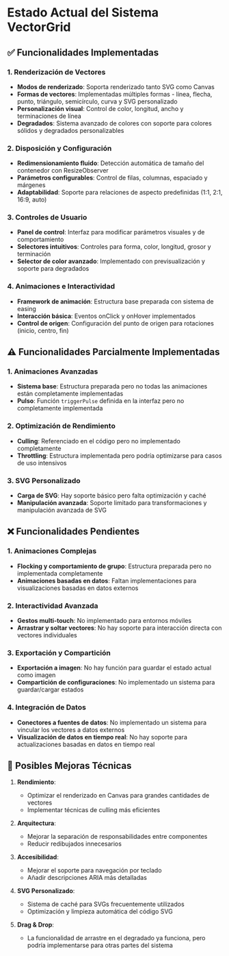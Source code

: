 # Estado Actual del Sistema VectorGrid

## ✅ Funcionalidades Implementadas

### 1. Renderización de Vectores
- **Modos de renderizado**: Soporta renderizado tanto SVG como Canvas
- **Formas de vectores**: Implementadas múltiples formas - línea, flecha, punto, triángulo, semicírculo, curva y SVG personalizado
- **Personalización visual**: Control de color, longitud, ancho y terminaciones de línea
- **Degradados**: Sistema avanzado de colores con soporte para colores sólidos y degradados personalizables

### 2. Disposición y Configuración
- **Redimensionamiento fluido**: Detección automática de tamaño del contenedor con ResizeObserver
- **Parámetros configurables**: Control de filas, columnas, espaciado y márgenes
- **Adaptabilidad**: Soporte para relaciones de aspecto predefinidas (1:1, 2:1, 16:9, auto)

### 3. Controles de Usuario
- **Panel de control**: Interfaz para modificar parámetros visuales y de comportamiento
- **Selectores intuitivos**: Controles para forma, color, longitud, grosor y terminación
- **Selector de color avanzado**: Implementado con previsualización y soporte para degradados

### 4. Animaciones e Interactividad
- **Framework de animación**: Estructura base preparada con sistema de easing
- **Interacción básica**: Eventos onClick y onHover implementados
- **Control de origen**: Configuración del punto de origen para rotaciones (inicio, centro, fin)

## ⚠️ Funcionalidades Parcialmente Implementadas

### 1. Animaciones Avanzadas
- **Sistema base**: Estructura preparada pero no todas las animaciones están completamente implementadas
- **Pulso**: Función `triggerPulse` definida en la interfaz pero no completamente implementada

### 2. Optimización de Rendimiento
- **Culling**: Referenciado en el código pero no implementado completamente
- **Throttling**: Estructura implementada pero podría optimizarse para casos de uso intensivos

### 3. SVG Personalizado
- **Carga de SVG**: Hay soporte básico pero falta optimización y caché
- **Manipulación avanzada**: Soporte limitado para transformaciones y manipulación avanzada de SVG

## ❌ Funcionalidades Pendientes

### 1. Animaciones Complejas
- **Flocking y comportamiento de grupo**: Estructura preparada pero no implementada completamente
- **Animaciones basadas en datos**: Faltan implementaciones para visualizaciones basadas en datos externos

### 2. Interactividad Avanzada
- **Gestos multi-touch**: No implementado para entornos móviles
- **Arrastrar y soltar vectores**: No hay soporte para interacción directa con vectores individuales

### 3. Exportación y Compartición
- **Exportación a imagen**: No hay función para guardar el estado actual como imagen
- **Compartición de configuraciones**: No implementado un sistema para guardar/cargar estados

### 4. Integración de Datos
- **Conectores a fuentes de datos**: No implementado un sistema para vincular los vectores a datos externos
- **Visualización de datos en tiempo real**: No hay soporte para actualizaciones basadas en datos en tiempo real

## 🔧 Posibles Mejoras Técnicas

1. **Rendimiento**:
   - Optimizar el renderizado en Canvas para grandes cantidades de vectores
   - Implementar técnicas de culling más eficientes

2. **Arquitectura**:
   - Mejorar la separación de responsabilidades entre componentes
   - Reducir redibujados innecesarios

3. **Accesibilidad**:
   - Mejorar el soporte para navegación por teclado
   - Añadir descripciones ARIA más detalladas

4. **SVG Personalizado**:
   - Sistema de caché para SVGs frecuentemente utilizados
   - Optimización y limpieza automática del código SVG

5. **Drag & Drop**:
   - La funcionalidad de arrastre en el degradado ya funciona, pero podría implementarse para otras partes del sistema
